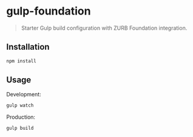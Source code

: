 # gulp-foundation
> Starter Gulp build configuration with ZURB Foundation integration.

## Installation

```sh
npm install
```

## Usage

Development:

```sh
gulp watch
```

Production:

```sh
gulp build
```
